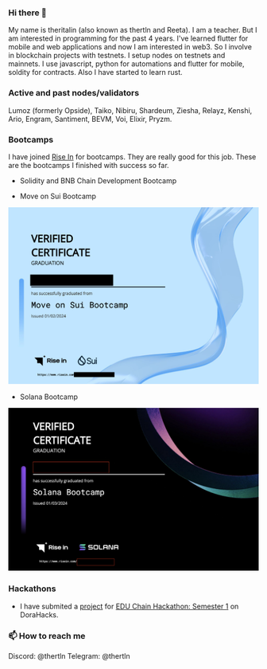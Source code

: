 ### Hi there 👋

My name is theritalin (also known as thertln and Reeta). I am a teacher. But I am interested in programming for the past 4 years. I've learned flutter for mobile and web applications and now I am interested in web3. So I involve in blockchain projects with testnets. I setup nodes on testnets and mainnets. I use javascript, python for automations and flutter for mobile, soldity for contracts. Also I have started to learn rust.


### Active and past nodes/validators
Lumoz (formerly Opside), Taiko, Nibiru, Shardeum, Ziesha, Relayz, Kenshi, Ario, Engram, Santiment, BEVM, Voi, Elixir, Pryzm.


### Bootcamps
I have joined [Rise In](https://www.risein.com/) for bootcamps. They are really good for this job. These are the bootcamps I finished with success so far.

- Solidity and BNB Chain Development Bootcamp

- Move on Sui Bootcamp

![Sui Bootcamp](https://github.com/theritalin/theritalin/blob/main/Ekran%20Resmi%202024-02-01%2019.34.02.png)

- Solana Bootcamp

![Solana Bootcamp](https://github.com/theritalin/theritalin/blob/main/Ekran%20Resmi%202024-03-01%2011.48.52.png)


### Hackathons
- I have submited a [project](https://dorahacks.io/buidl/15313) for [EDU Chain Hackathon: Semester 1](https://dorahacks.io/hackathon/educhain/buidl) on DoraHacks.
  
###  📫 How to reach me
Discord: @thertln
Telegram: @thertln

<!--
**theritalin/theritalin** is a ✨ _special_ ✨ repository because its `README.md` (this file) appears on your GitHub profile.

Here are some ideas to get you started:

- 🔭 I’m currently working on ...
- 🌱 I’m currently learning ...
- 👯 I’m looking to collaborate on ...
- 🤔 I’m looking for help with ...
- 💬 Ask me about ...
- 📫 How to reach me: ...
- 😄 Pronouns: ...
- ⚡ Fun fact: ...
-->
